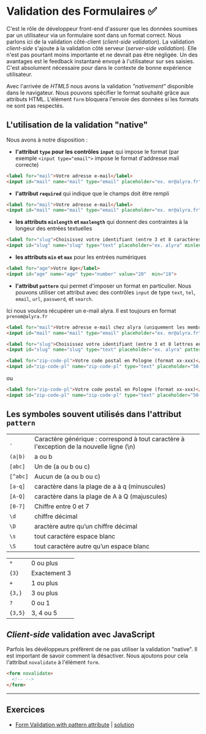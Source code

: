 # Validation des Formulaires ✅

C'est le rôle de développeur front-end d'assurer que les données soumises par un utilisateur via un formulaire sont dans un format correct. Nous parlons ici de la validation côté-client (_client-side validation_). La validation _client-side_ s'ajoute à la validation côté serveur (_server-side validation_). Elle n'est pas pourtant moins importante et ne devrait pas être négligée. Un des avantages est le feedback instantané envoyé à l'utilisateur sur ses saisies. C'est absolument nécessaire pour dans le contexte de bonne expérience utilisateur.

Avec l'arrivée de _HTML5_ nous avons la validation _"nativement"_ disponible dans le navigateur. Nous pouvons spécifier le format souhaité grâce aux attributs HTML. L'élément `form` bloquera l'envoie des données si les formats ne sont pas respectés.

## L'utilisation de la validation "native"

Nous avons à notre disposition :

- **l'attribut `type` pour les contrôles `input`** qui impose le format (par exemple `<input type="email">` impose le format d'addresse mail correcte)

```html
<label for="mail">Votre adresse e-mail</label>
<input id="mail" name="mail" type="email" placeholder="ex. mr@alyra.fr">
```

- **l'attribut `required`** qui indique que le champs doit être rempli

```html
<label for="mail">Votre adresse e-mail</label>
<input id="mail" name="mail" type="email" placeholder="ex. mr@alyra.fr" required>
```

- **les attributs `minlength` et `maxlength`** qui donnent des contraintes à la longeur des entrées textuelles

```html
<label for="slug">Choisissez votre identifiant (entre 3 et 8 caractères)</label>
<input id="slug" name="slug" type="text" placeholder="ex. alyra" minlength="3" maxlenght="8">
```

- **les attributs `min` et `max`** pour les entrées numériques

```html
<label for="age">Votre âge</label>
<input id="age" name="age" type="number" value="20"  min="18">
```

- **l'attribut `pattern`** qui permet d'imposer un format en particulier. Nous pouvons utiliser cet attribut avec des contrôles `input` de type `text`, `tel`, `email`, `url`, `password`, et `search`.

Ici nous voulons récupérer un e-mail alyra. Il est toujours en format `prenom@alyra.fr`

```html
<label for="mail">Votre adresse e-mail chez alyra (uniquement les membres d'Alyra)</label>
<input id="mail" name="mail" type="email" placeholder="ex. mr@alyra.fr" pattern="[a-z]{2,}@alyra.fr">
```


```html
<label for="slug">Choisissez votre identifiant (entre 3 et 8 lettres en miniscule)</label>
<input id="slug" name="slug" type="text" placeholder="ex. alyra" pattern="[a-z]{3,8}">
```

```html
<label for="zip-code-pl">Votre code postal en Pologne (format xx-xxx)</label>
<input id="zip-code-pl" name="zip-code-pl" type="text" placeholder="50-306" pattern="[0-9]{2}-[0-9]{3}">
```

ou

```html
<label for="zip-code-pl">Votre code postal en Pologne (format xx-xxx)</label>
<input id="zip-code-pl" name="zip-code-pl" type="text" placeholder="50-306" pattern="/d{2}-/d{3}">
```

## Les symboles souvent utilisés dans l'attribut `pattern`

<table><tbody><tr><td><code>.</code></td><td>Caractère générique : correspond à tout caractère à l'exception de la nouvelle ligne (\n)</td></tr><tr><td><code>(a|b)</code></td><td>a ou b</td></tr><tr><td><code>[abc]</code></td><td>Un de (a ou b ou c)</td></tr><tr><td><code>[^abc]</code></td><td>Aucun de (a ou b ou c)</td></tr><tr><td><code>[a-q]</code></td><td>caractère dans la plage de a à q (minuscules)</td></tr><tr><td><code>[A-Q]</code></td><td>caractère dans la plage de A à Q (majuscules)</td></tr><tr><td><code>[0-7]</code></td><td>Chiffre entre 0 et 7</td></tr><tr><td><code>\d</code></td><td >chiffre décimal</td></tr><tr><td><code>\D</code></td><td>aractère autre qu’un chiffre décimal</td></tr><tr><td><code>\s</code></td><td>tout caractère espace blanc</td></tr><tr><td><code>\S</code></td><td>tout caractère autre qu’un espace blanc</td></tr></tbody></table>

<table><tbody><tr><td><code>*</code></td><td>0 ou plus</td></tr><tr><td><code>{3}</code></td><td>Exactement 3</td></tr><tr><td><code>+</code></td><td>1 ou plus</td></tr><tr><td><code>{3,}</code></td><td>3 ou plus</td></tr><tr><td><code>?</code></td><td>0 ou 1</td></tr><tr><td><code>{3,5}</code></td><td>3, 4 ou 5</td></tr></tbody></table>


## *Client-side* validation avec JavaScript

Parfois les dévéloppeurs préfèrent de ne pas utiliser la validation "native". Il est important de savoir comment la désactiver. Nous ajoutons pour cela l'attribut  `novalidate` à l'élément `form`.

```html
<form novalidate>
  <!-- -->
</form>
```

---

## Exercices

 - [Form Validation with pattern attribute](https://codepen.io/alyra/pen/gOadKZN) | [solution](https://codepen.io/alyra/pen/3fa833dd9bce32de45f7635b63e8aefd)
